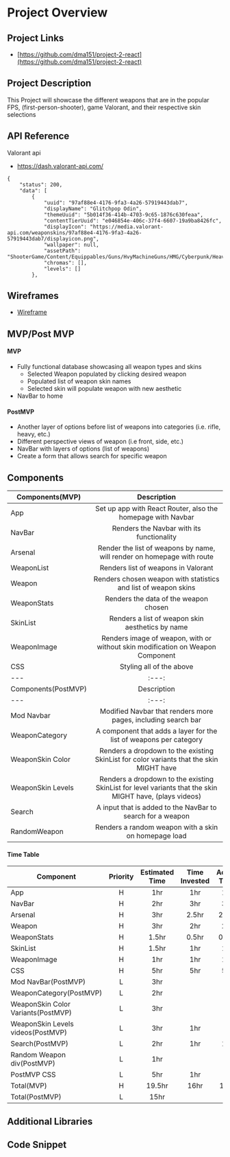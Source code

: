 # Project Overview
## Project Links
- [https://github.com/dma151/project-2-react](https://github.com/dma151/project-2-react)
## Project Description

This Project will showcase the different weapons that are in the popular 
FPS, (first-person-shooter), game Valorant, and their respective skin selections

## API Reference

Valorant api
- https://dash.valorant-api.com/

```
{
    "status": 200,
    "data": [
        {
            "uuid": "97af88e4-4176-9fa3-4a26-57919443dab7",
            "displayName": "Glitchpop Odin",
            "themeUuid": "5b014f36-414b-4703-9c65-1876c630feaa",
            "contentTierUuid": "e046854e-406c-37f4-6607-19a9ba8426fc",
            "displayIcon": "https://media.valorant-api.com/weaponskins/97af88e4-4176-9fa3-4a26-57919443dab7/displayicon.png",
            "wallpaper": null,
            "assetPath": "ShooterGame/Content/Equippables/Guns/HvyMachineGuns/HMG/Cyberpunk/HeavyMachineGun_Cyberpunk_PrimaryAsset",
            "chromas": [],
            "levels": []
        },
```

## Wireframes

- [Wireframe](https://images.unsplash.com/photo-1635465473812-1efcfb5ad17d?ixid=MnwxMjA3fDB8MHxwaG90by1wYWdlfHx8fGVufDB8fHx8&ixlib=rb-1.2.1&auto=format&fit=crop&w=1348&q=80)

## MVP/Post MVP
#### MVP

- Fully functional database showcasing all weapon types and skins
    - Selected Weapon populated by clicking desired weapon
    - Populated list of weapon skin names
    - Selected skin will populate weapon with new aesthetic
- NavBar to home

#### PostMVP

- Another layer of options before list of weapons into categories (i.e. rifle, heavy, etc.)
- Different perspective views of weapon (i.e front, side, etc.)
- NavBar with layers of options (list of weapons)
- Create a form that allows search for specific weapon

## Components

| Components(MVP) | Description |
| --- | :---: |
| App | Set up app with React Router, also the homepage with Navbar |
| NavBar | Renders the Navbar with its functionality |
| Arsenal | Render the list of weapons by name, will render on homepage with route |
| WeaponList| Renders list of weapons in Valorant |
| Weapon | Renders chosen weapon with statistics and list of weapon skins |
| WeaponStats | Renders the data of the weapon chosen |
| SkinList | Renders a list of weapon skin aesthetics by name |
| WeaponImage | Renders image of weapon, with or without skin modification on Weapon Component |
| CSS | Styling all of the above |
| --- | :---: |
| Components(PostMVP) | Description |
| --- | :---: |
| Mod Navbar| Modified Navbar that renders more pages, including search bar |
| WeaponCategory | A component that adds a layer for the list of weapons per category |
| WeaponSkin Color | Renders a dropdown to the existing SkinList for color variants that the skin MIGHT have |
| WeaponSkin Levels | Renders a dropdown to the existing SkinList for level variants that the skin MIGHT have, (plays videos) |
| Search | A input that is added to the NavBar to search for a weapon |
| RandomWeapon | Renders a random weapon with a skin on homepage load |


#### Time Table

| Component | Priority | Estimated Time | Time Invested | Actual Time |
| --- | :---: | :---: | :---: | :---: |
| App | H | 1hr | 1hr | 1hr |
| NavBar | H | 2hr | 3hr | 3hr |
| Arsenal | H | 3hr | 2.5hr | 2.5hr |
| Weapon | H | 3hr | 2hr | 2hr |
| WeaponStats | H | 1.5hr | 0.5hr | 0.5hr |
| SkinList | H | 1.5hr | 1hr | 1hr |
| WeaponImage | H | 1hr | 1hr | 1hr |
| CSS | H | 5hr | 5hr | 5hr |
| Mod NavBar(PostMVP) | L | 3hr | | |
| WeaponCategory(PostMVP) | L | 2hr | | |
| WeaponSkin Color Variants(PostMVP) | L | 3hr | | |
| WeaponSkin Levels videos(PostMVP) | L | 3hr | 1hr | |
| Search(PostMVP) | L | 2hr | 1hr | 1hr |
| Random Weapon div(PostMVP) | L | 1hr | | |
| PostMVP CSS | L | 5hr | 1hr | |
| Total(MVP) | H | 19.5hr | 16hr | 16hr |
| Total(PostMVP) | L | 15hr | | |


## Additional Libraries

## Code Snippet